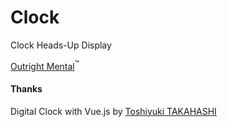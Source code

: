 # Clock

Clock Heads-Up Display

[Outright Mental](https://outrightmental.com/)<sup>&trade;</sup>



#### Thanks

Digital Clock with Vue.js by [Toshiyuki TAKAHASHI
](https://codepen.io/gau/pen/LjQwGp)
